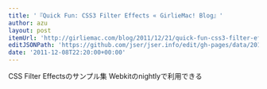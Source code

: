 ```yaml
---
title: '『Quick Fun: CSS3 Filter Effects « GirlieMac! Blog』'
author: azu
layout: post
itemUrl: 'http://girliemac.com/blog/2011/12/21/quick-fun-css3-filter-effects/'
editJSONPath: 'https://github.com/jser/jser.info/edit/gh-pages/data/2011/12/index.json'
date: '2011-12-08T22:20:00+00:00'
---
```

CSS Filter Effectsのサンプル集
Webkitのnightlyで利用できる
